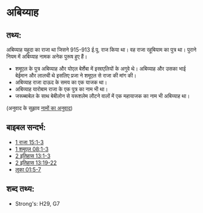 # अबिय्याह #

## तथ्य: ##

अबिय्याह यहूदा का राजा था जिसने 915-913 ई.पू. राज किया था। वह राजा रहूबियाम का पुत्र था। पुराने नियम में अबिय्याह नामक अनेक पुरूष हुए हैं।

* शमूएल के पुत्र अबिय्याह और योएल बेर्शेबा में इस्राएलियों के अगुवे थे। अबिय्याह और उसका भाई बेईमान और लालची थे इसलिए प्रजा ने शमूएल से राजा की मांग की।
* अबिय्याह राजा दाऊद के समय का एक याजक था।
* अबिय्याह यारोबाम राजा के एक पुत्र का नाम भी था।
* जरूब्बाबेल के साथ बेबीलोन से यरूशलेम लौटने वालों में एक महायाजक का नाम भी अबिय्याह था।

(अनुवाद के सुझाव [नामों का अनुवाद](rc://en/ta/man/translate/translate-names))

## बाइबल सन्दर्भ: ##

* [1 राजा 15:1-3](rc://en/tn/help/1ki/15/01)
* [1 शमूएल 08:1-3](rc://en/tn/help/1sa/08/01)
* [2 इतिहास 13:1-3](rc://en/tn/help/2ch/13/01)
* [2 इतिहास 13:19-22](rc://en/tn/help/2ch/13/19)
* [लूका 01:5-7](rc://en/tn/help/luk/01/05)

## शब्द तथ्य: ##

* Strong's: H29, G7
